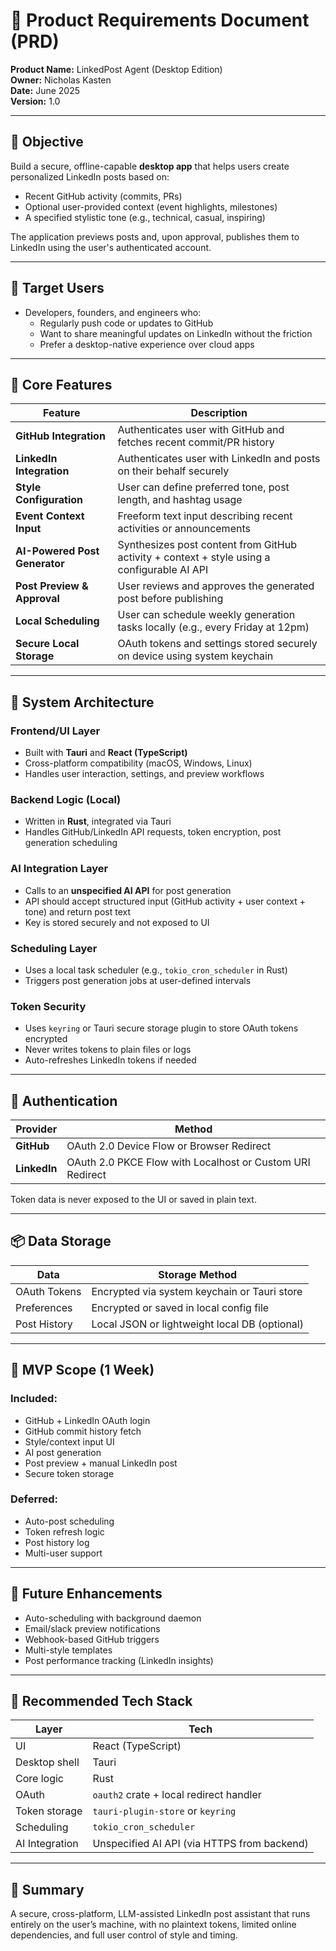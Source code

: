 # 📄 Product Requirements Document (PRD)

**Product Name:** LinkedPost Agent (Desktop Edition)  
**Owner:** Nicholas Kasten  
**Date:** June 2025  
**Version:** 1.0

---

## 🎯 Objective

Build a secure, offline-capable **desktop app** that helps users create personalized LinkedIn posts based on:
- Recent GitHub activity (commits, PRs)
- Optional user-provided context (event highlights, milestones)
- A specified stylistic tone (e.g., technical, casual, inspiring)

The application previews posts and, upon approval, publishes them to LinkedIn using the user's authenticated account.

---

## 👥 Target Users

- Developers, founders, and engineers who:
  - Regularly push code or updates to GitHub
  - Want to share meaningful updates on LinkedIn without the friction
  - Prefer a desktop-native experience over cloud apps

---

## 🧠 Core Features

| Feature | Description |
|--------|-------------|
| **GitHub Integration** | Authenticates user with GitHub and fetches recent commit/PR history |
| **LinkedIn Integration** | Authenticates user with LinkedIn and posts on their behalf securely |
| **Style Configuration** | User can define preferred tone, post length, and hashtag usage |
| **Event Context Input** | Freeform text input describing recent activities or announcements |
| **AI-Powered Post Generator** | Synthesizes post content from GitHub activity + context + style using a configurable AI API |
| **Post Preview & Approval** | User reviews and approves the generated post before publishing |
| **Local Scheduling** | User can schedule weekly generation tasks locally (e.g., every Friday at 12pm) |
| **Secure Local Storage** | OAuth tokens and settings stored securely on device using system keychain |

---

## 🧱 System Architecture

### **Frontend/UI Layer**
- Built with **Tauri** and **React (TypeScript)**
- Cross-platform compatibility (macOS, Windows, Linux)
- Handles user interaction, settings, and preview workflows

### **Backend Logic (Local)**
- Written in **Rust**, integrated via Tauri
- Handles GitHub/LinkedIn API requests, token encryption, post generation scheduling

### **AI Integration Layer**
- Calls to an **unspecified AI API** for post generation
- API should accept structured input (GitHub activity + user context + tone) and return post text
- Key is stored securely and not exposed to UI

### **Scheduling Layer**
- Uses a local task scheduler (e.g., `tokio_cron_scheduler` in Rust)
- Triggers post generation jobs at user-defined intervals

### **Token Security**
- Uses `keyring` or Tauri secure storage plugin to store OAuth tokens encrypted
- Never writes tokens to plain files or logs
- Auto-refreshes LinkedIn tokens if needed

---

## 🔐 Authentication

| Provider | Method |
|----------|--------|
| **GitHub** | OAuth 2.0 Device Flow or Browser Redirect |
| **LinkedIn** | OAuth 2.0 PKCE Flow with Localhost or Custom URI Redirect |

Token data is never exposed to the UI or saved in plain text.

---

## 📦 Data Storage

| Data | Storage Method |
|------|----------------|
| OAuth Tokens | Encrypted via system keychain or Tauri store |
| Preferences | Encrypted or saved in local config file |
| Post History | Local JSON or lightweight local DB (optional) |

---

## 🚀 MVP Scope (1 Week)

### Included:
- GitHub + LinkedIn OAuth login
- GitHub commit history fetch
- Style/context input UI
- AI post generation
- Post preview + manual LinkedIn post
- Secure token storage

### Deferred:
- Auto-post scheduling
- Token refresh logic
- Post history log
- Multi-user support

---

## 🧪 Future Enhancements

- Auto-scheduling with background daemon
- Email/slack preview notifications
- Webhook-based GitHub triggers
- Multi-style templates
- Post performance tracking (LinkedIn insights)

---

## 🧩 Recommended Tech Stack

| Layer            | Tech                          |
|------------------|-------------------------------|
| UI               | React (TypeScript)            |
| Desktop shell    | Tauri                         |
| Core logic       | Rust                          |
| OAuth            | `oauth2` crate + local redirect handler |
| Token storage    | `tauri-plugin-store` or `keyring` |
| Scheduling       | `tokio_cron_scheduler`        |
| AI Integration   | Unspecified AI API (via HTTPS from backend) |

---

## 🧾 Summary

A secure, cross-platform, LLM-assisted LinkedIn post assistant that runs entirely on the user’s machine, with no plaintext tokens, limited online dependencies, and full user control of style and timing.

